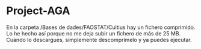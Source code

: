 # Project-AGA

En la carpeta /Bases de dades/FAOSTAT/Cultius hay un fichero comprimido. Lo he hecho así porque no me deja subir un fichero de más de 25 MB.
Cuando lo descargues, simplemente descomprímelo y ya puedes ejecutar.
